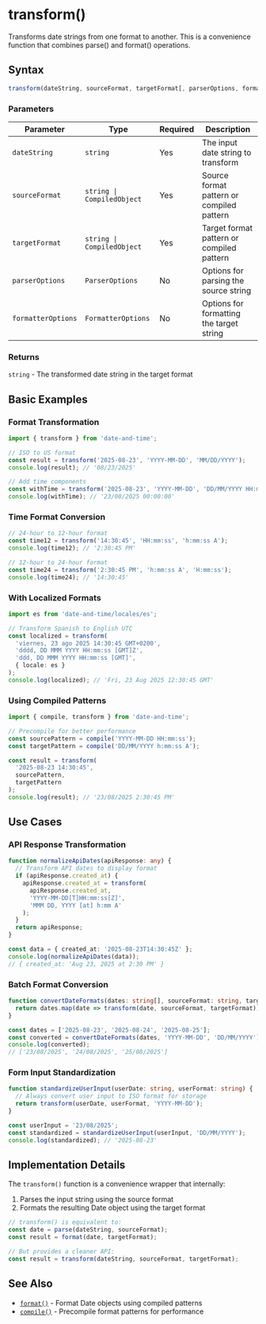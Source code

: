 # transform()

Transforms date strings from one format to another. This is a convenience function that combines parse() and format() operations.

## Syntax

```typescript
transform(dateString, sourceFormat, targetFormat[, parserOptions, formatterOptions])
```

### Parameters

| Parameter | Type | Required | Description |
|-----------|------|----------|-------------|
| `dateString` | `string` | Yes | The input date string to transform |
| `sourceFormat` | `string \| CompiledObject` | Yes | Source format pattern or compiled pattern |
| `targetFormat` | `string \| CompiledObject` | Yes | Target format pattern or compiled pattern |
| `parserOptions` | `ParserOptions` | No | Options for parsing the source string |
| `formatterOptions` | `FormatterOptions` | No | Options for formatting the target string |

### Returns

`string` - The transformed date string in the target format

## Basic Examples

### Format Transformation

```typescript
import { transform } from 'date-and-time';

// ISO to US format
const result = transform('2025-08-23', 'YYYY-MM-DD', 'MM/DD/YYYY');
console.log(result); // '08/23/2025'

// Add time components
const withTime = transform('2025-08-23', 'YYYY-MM-DD', 'DD/MM/YYYY HH:mm:ss');
console.log(withTime); // '23/08/2025 00:00:00'
```

### Time Format Conversion

```typescript
// 24-hour to 12-hour format
const time12 = transform('14:30:45', 'HH:mm:ss', 'h:mm:ss A');
console.log(time12); // '2:30:45 PM'

// 12-hour to 24-hour format
const time24 = transform('2:30:45 PM', 'h:mm:ss A', 'H:mm:ss');
console.log(time24); // '14:30:45'
```

### With Localized Formats

```typescript
import es from 'date-and-time/locales/es';

// Transform Spanish to English UTC
const localized = transform(
  'viernes, 23 ago 2025 14:30:45 GMT+0200',
  'dddd, DD MMM YYYY HH:mm:ss [GMT]Z',
  'ddd, DD MMM YYYY HH:mm:ss [GMT]',
  { locale: es }
);
console.log(localized); // 'Fri, 23 Aug 2025 12:30:45 GMT'
```

### Using Compiled Patterns

```typescript
import { compile, transform } from 'date-and-time';

// Precompile for better performance
const sourcePattern = compile('YYYY-MM-DD HH:mm:ss');
const targetPattern = compile('DD/MM/YYYY h:mm:ss A');

const result = transform(
  '2025-08-23 14:30:45',
  sourcePattern,
  targetPattern
);
console.log(result); // '23/08/2025 2:30:45 PM'
```

## Use Cases

### API Response Transformation

```typescript
function normalizeApiDates(apiResponse: any) {
  // Transform API dates to display format
  if (apiResponse.created_at) {
    apiResponse.created_at = transform(
      apiResponse.created_at,
      'YYYY-MM-DD[T]HH:mm:ss[Z]',
      'MMM DD, YYYY [at] h:mm A'
    );
  }
  return apiResponse;
}

const data = { created_at: '2025-08-23T14:30:45Z' };
console.log(normalizeApiDates(data));
// { created_at: 'Aug 23, 2025 at 2:30 PM' }
```

### Batch Format Conversion

```typescript
function convertDateFormats(dates: string[], sourceFormat: string, targetFormat: string) {
  return dates.map(date => transform(date, sourceFormat, targetFormat));
}

const dates = ['2025-08-23', '2025-08-24', '2025-08-25'];
const converted = convertDateFormats(dates, 'YYYY-MM-DD', 'DD/MM/YYYY');
console.log(converted);
// ['23/08/2025', '24/08/2025', '25/08/2025']
```

### Form Input Standardization

```typescript
function standardizeUserInput(userDate: string, userFormat: string) {
  // Always convert user input to ISO format for storage
  return transform(userDate, userFormat, 'YYYY-MM-DD');
}

const userInput = '23/08/2025';
const standardized = standardizeUserInput(userInput, 'DD/MM/YYYY');
console.log(standardized); // '2025-08-23'
```

## Implementation Details

The `transform()` function is a convenience wrapper that internally:

1. Parses the input string using the source format
2. Formats the resulting Date object using the target format

```typescript
// transform() is equivalent to:
const date = parse(dateString, sourceFormat);
const result = format(date, targetFormat);

// But provides a cleaner API:
const result = transform(dateString, sourceFormat, targetFormat);
```

## See Also

- [`format()`](./format) - Format Date objects using compiled patterns
- [`compile()`](./compile) - Precompile format patterns for performance
